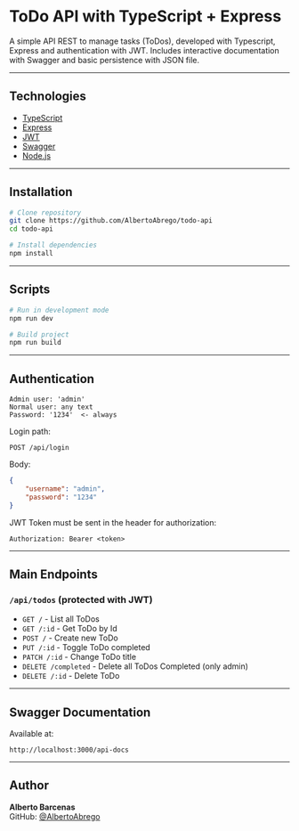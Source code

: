 # ToDo API with TypeScript + Express

A simple API REST to manage tasks (ToDos), developed with Typescript, Express and authentication with JWT. Includes interactive documentation with Swagger and basic persistence with JSON file.

---

## Technologies

-   [TypeScript](https://www.typescriptlang.org/)
-   [Express](https://expressjs.com/)
-   [JWT](https://jwt.io/)
-   [Swagger](https://swagger.io/)
-   [Node.js](https://nodejs.org/)

---

## Installation

```bash
# Clone repository
git clone https://github.com/AlbertoAbrego/todo-api
cd todo-api

# Install dependencies
npm install
```

---

## Scripts

```bash
# Run in development mode
npm run dev

# Build project
npm run build
```

---

## Authentication
```
Admin user: 'admin'
Normal user: any text
Password: '1234'  <- always
```
Login path:

```
POST /api/login
```

Body:

```json
{
    "username": "admin",
    "password": "1234"
}
```

JWT Token must be sent in the header for authorization:

```http
Authorization: Bearer <token>
```

---

## Main Endpoints

### `/api/todos` (protected with JWT)

-   `GET /` - List all ToDos
-   `GET /:id` - Get ToDo by Id
-   `POST /` - Create new ToDo
-   `PUT /:id` - Toggle ToDo completed
-   `PATCH /:id` - Change ToDo title
-   `DELETE /completed` - Delete all ToDos Completed (only admin)
-   `DELETE /:id` - Delete ToDo

---

## Swagger Documentation

Available at:

```
http://localhost:3000/api-docs
```

---

## Author

**Alberto Barcenas**  
GitHub: [@AlbertoAbrego](https://github.com/AlbertoAbrego)
